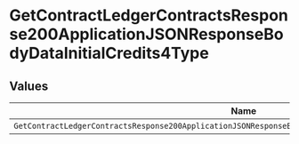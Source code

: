# GetContractLedgerContractsResponse200ApplicationJSONResponseBodyDataInitialCredits4Type


## Values

| Name                                                                                                    | Value                                                                                                   |
| ------------------------------------------------------------------------------------------------------- | ------------------------------------------------------------------------------------------------------- |
| `GetContractLedgerContractsResponse200ApplicationJSONResponseBodyDataInitialCredits4TypeCreditCanceled` | CREDIT_CANCELED                                                                                         |